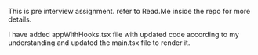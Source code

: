 This is pre interview assignment.
refer to Read.Me inside the repo for more details.


I have added appWithHooks.tsx file with updated code according to my understanding and updated the main.tsx file to render it.
